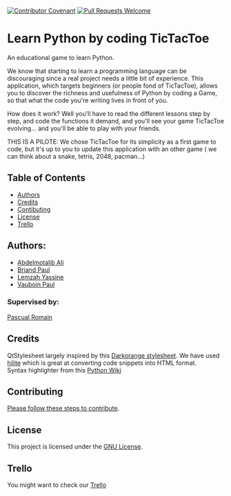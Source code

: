 [![Contributor Covenant](https://img.shields.io/badge/Contributor%20Covenant-v1.4%20adopted-ff69b4.svg)](code-of-conduct.md)
[![Pull Requests Welcome](https://img.shields.io/badge/PRs-welcome-brightgreen.svg?style=flat)](http://makeapullrequest.com)

# Learn Python by coding TicTacToe

An educational game to learn Python.

We know that starting to learn a programming language can be discouraging since a real project needs a little bit of experience.
This application, which targets beginners (or people fond of TicTacToe), allows you to discover the richness and usefulness of Python by coding a Game, so that what the code you're writing lives in front of you.

How does it work? Well you'll have to read the different lessons step by step, and code the functions it demand, and you'll see your game TicTacToe evolving... and you'll be able to play with your friends.

THIS IS A PILOTE:
We chose TicTacToe for its simplicity as a first game to code, but it's up to you to update this application with an other game ( we can think about a snake, tetris, 2048, pacman...)

## Table of Contents

* [Authors](#authors)
* [Credits](#credits)
* [Contibuting](#contibuting)
* [License](#license)
* [Trello](#trello)


## Authors: 
- [Abdelmotalib Ali](https://github.com/AbdelmoAli)
- [Briand Paul](https://github.com/baguettte)
- [Lemzah Yassine](https://github.com/ylemzah)
- [Vauboin Paul](https://github.com/PVaub)

### Supervised by: 
[Pascual Romain](https://github.com/romainpascual)

## Credits
QtStylesheet largely inspired by this [Darkorange stylesheet](http://discourse.techart.online/t/release-qt-dark-orange-stylesheet/2287). 
We have used [hilite](http://hilite.me/) which is great at converting code snippets into HTML format.  
Syntax highlighter from this [Python Wiki](https://wiki.python.org/moin/PyQt/Python%20syntax%20highlighting)

## Contributing
[Please follow these steps to contribute](CONTRIBUTING.md).

## License
This project is licensed under the [GNU License](LICENSE.md).

## Trello
You might want to check our [Trello](https://trello.com/invite/b/e19eXmZW/69b00a78eba6ba6d068734606e91ae63/learn-python-by-coding-tictactoe)
